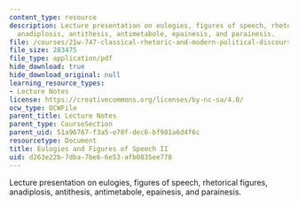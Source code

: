 ```yaml
---
content_type: resource
description: Lecture presentation on eulogies, figures of speech, rhetorical figures,
  anadiplosis, antithesis, antimetabole, epainesis, and parainesis.
file: /courses/21w-747-classical-rhetoric-and-modern-political-discourse-fall-2009/d263e22b7dba7be66e53afb0835ee778_MIT21W_747_01F09_lec05.pdf
file_size: 283475
file_type: application/pdf
hide_download: true
hide_download_original: null
learning_resource_types:
- Lecture Notes
license: https://creativecommons.org/licenses/by-nc-sa/4.0/
ocw_type: OCWFile
parent_title: Lecture Notes
parent_type: CourseSection
parent_uid: 51a96767-f3a5-e78f-dec6-bf981a6d4f6c
resourcetype: Document
title: Eulogies and Figures of Speech II
uid: d263e22b-7dba-7be6-6e53-afb0835ee778
---
```

Lecture presentation on eulogies, figures of speech, rhetorical figures, anadiplosis, antithesis, antimetabole, epainesis, and parainesis.